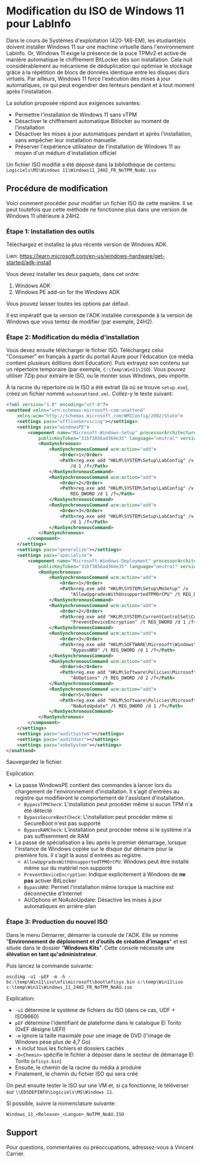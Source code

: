# Modification du ISO de Windows 11 pour LabInfo

Dans le cours de Systèmes d'exploitation (420-1X6-EM), les étudiant(e)s doivent installer Windows 11 sur une machine virtuelle dans l'environnement Labinfo. Or, Windows 11 exige la présence de la puce TPMv2 et active de manière automatique le chiffrement BitLocker dès son installation. Cela nuit considérablement au mécanisme de déduplication qui optimise le stockage grâce à la répétition de blocs de données identique entre les disques durs virtuels. Par ailleurs, Windows 11 force l'exécution des mises à jour automatiques, ce qui peut engendrer des lenteurs pendant et à tout moment après l'installation.

La solution proposée répond aux exigences suivantes:
- Permettre l'installation de Windows 11 sans vTPM
- Désactiver le chiffrement automatique Bitlocker au moment de l'installation
- Désactiver les mises à jour automatiques pendant et après l'installation, sans empêcher leur installation manuelle
- Préserver l'expérience utilisateur de l'installation de Windows 11 au moyen d'un médium d'installation officiel

Un fichier ISO modifié a été déposé dans la bibliothèque de contenu: `Logiciels\MS\Windows 11\Windows11_24H2_FR_NoTPM_NoAU.iso`


## Procédure de modification

Voici comment procéder pour modifier un fichier ISO de cette manière. Il se peut toutefois que cette méthode ne fonctionne plus dans une version de Windows 11 ultérieure à 24H2.


### Étape 1: Installation des outils

Téléchargez et installez la plus récente version de Windows ADK.

Lien: https://learn.microsoft.com/en-us/windows-hardware/get-started/adk-install

Vous devez installer les deux paquets, dans cet ordre:
1. Windows ADK
2. Windows PE add-on for the Windows ADK

Vous pouvez laisser toutes les options par défaut.

Il est impératif que la version de l'ADK installée corresponde à la version de Windows que vous tentez de modifier (par exemple, 24H2).


### Étape 2: Modification du média d'installation

Vous devez ensuite télécharger le fichier ISO. Téléchargez celui "Consumer" en français à partir du portail Azure pour l'éducation (ce média contient plusieurs éditions dont Education). Puis extrayez son contenu sur un répertoire temporaire (par exemple, `C:\Temp\Win11\ISO`). Vous pouvez utiliser 7Zip pour extraire le ISO, ou le monter sous Windows, peu importe.

À la racine du répertoire où le ISO a été extrait (là où se trouve `setup.exe`), créez un fichier nommé `autounattend.xml`. Collez-y le texte suivant:

```xml
<?xml version="1.0" encoding="utf-8"?>
<unattend xmlns="urn:schemas-microsoft-com:unattend"
    xmlns:wcm="http://schemas.microsoft.com/WMIConfig/2002/State">
    <settings pass="offlineServicing"></settings>
    <settings pass="windowsPE">
        <component name="Microsoft-Windows-Setup" processorArchitecture="amd64"
            publicKeyToken="31bf3856ad364e35" language="neutral" versionScope="nonSxS">
            <RunSynchronous>
                <RunSynchronousCommand wcm:action="add">
                    <Order>1</Order>
                    <Path>reg.exe add "HKLM\SYSTEM\Setup\LabConfig" /v "BypassTPMCheck" /t REG_DWORD
                        /d 1 /f</Path>
                </RunSynchronousCommand>
                <RunSynchronousCommand wcm:action="add">
                    <Order>2</Order>
                    <Path>reg.exe add "HKLM\SYSTEM\Setup\LabConfig" /v "BypassSecureBootCheck" /t
                        REG_DWORD /d 1 /f</Path>
                </RunSynchronousCommand>
                <RunSynchronousCommand wcm:action="add">
                    <Order>3</Order>
                    <Path>reg.exe add "HKLM\SYSTEM\Setup\LabConfig" /v "BypassRAMCheck" /t REG_DWORD
                        /d 1 /f</Path>
                </RunSynchronousCommand>
            </RunSynchronous>
        </component>
    </settings>
    <settings pass="generalize"></settings>
    <settings pass="specialize">
        <component name="Microsoft-Windows-Deployment" processorArchitecture="amd64"
            publicKeyToken="31bf3856ad364e35" language="neutral" versionScope="nonSxS">
            <RunSynchronous>
                <RunSynchronousCommand wcm:action="add">
                    <Order>1</Order>
                    <Path>reg.exe add "HKLM\SYSTEM\Setup\MoSetup" /v
                        "AllowUpgradesWithUnsupportedTPMOrCPU" /t REG_DWORD /d 1 /f </Path>
                </RunSynchronousCommand>
                <RunSynchronousCommand wcm:action="add">
                    <Order>2</Order>
                    <Path>reg.exe add "HKLM\SYSTEM\CurrentControlSet\Control\BitLocker" /v
                        "PreventDeviceEncryption" /t REG_DWORD /d 1 /f</Path>
                </RunSynchronousCommand>
                <RunSynchronousCommand wcm:action="add">
                    <Order>3</Order>
                    <Path>reg.exe add "HKLM\SOFTWARE\Microsoft\Windows\CurrentVersion\OOBE" /v
                        "BypassNRO" /t REG_DWORD /d 1 /f</Path>
                </RunSynchronousCommand>
                <RunSynchronousCommand wcm:action="add">
                    <Order>4</Order>
                    <Path>reg.exe add "HKLM\Software\Policies\Microsoft\Windows\WindowsUpdate\AU" /v
                        "AUOptions" /t REG_DWORD /d 2 /f</Path>
                </RunSynchronousCommand>
                <RunSynchronousCommand wcm:action="add">
                    <Order>5</Order>
                    <Path>reg.exe add "HKLM\Software\Policies\Microsoft\Windows\WindowsUpdate\AU" /v
                        "NoAutoUpdate" /t REG_DWORD /d 1 /f</Path>
                </RunSynchronousCommand>
            </RunSynchronous>
        </component>
    </settings>
    <settings pass="auditSystem"></settings>
    <settings pass="auditUser"></settings>
    <settings pass="oobeSystem"></settings>
</unattend>
```

Sauvegardez le fichier.

Explication:
- La passe WindowsPE contient des commandes à lancer lors du chargement de l'environnement d'installation. Il s'agit d'entrées au registre qui modifieront le comportement de l'assistant d'installation.
  - `BypassTPMCheck`: L'installation peut procéder même si aucun TPM n'a été détecté
  - `BypassSecureBootCheck`: L'installation peut procéder même si SecureBoot n'est pas supporté
  - `BypassRAMCheck`: L'installation peut procéder même si le système n'a pas suffisemment de RAM
- La passe de spécialisation a lieu après le premier démarrage, lorsque l'instance de Windows copiée sur le disque dur démarre pour la première fois. Il s'agit là aussi d'entrées au registre.
  - `AllowUpgradesWithUnsupportedTPMOrCPU`: Windows peut être installé même sur du matériel non supporté
  - `PreventDeviceEncryption`: Indique explicitement à Windows de **ne pas** activer BitLocker
  - `BypassNRO`: Permet l'installation même lorsque la machine est déconnectée d'Internet
  - AUOptions et NoAutoUpdate: Désactive les mises à jour automatiques en arrière-plan


### Étape 3: Production du nouvel ISO

Dans le menu Démarrer, démarrer la console de l'ADK. Elle se nomme "**Environnement de déploiement et d’outils de création d’images**" et est située dans le dossier "**Windows Kits**". Cette console nécessite une **élévation en tant qu'administrateur**.

Puis lancez la commande suivante:

```
oscdimg -u1 -pEF -m -h -bc:\temp\Win11\iso\efi\microsoft\boot\efisys.bin c:\temp\Win11\iso c:\temp\Win11\Windows_11_24H2_FR_NoTPM_NoAU.iso
```

Explication:
- `-u1` détermine le système de fichiers du ISO (dans ce cas, UDF + ISO9660)
- `pEF` détermine l'identifiant de plateforme dans le catalogue El Torito (0xEF désigne UEFI)
- `-m` ignore la taille maximale pour une image de DVD (l'image de Windows pèse plus de 4,7 Go)
- `-h` inclut tous les fichiers et dossiers cachés
- `-b<Chemin>` spécifie le fichier à déposer dans le secteur de démarrage El Torito (`efisys.bin`)
- Ensuite, le chemin de la racine du média à produire
- Finalement, le chemin du fichier ISO qui sera créé

On peut ensuite tester le ISO sur une VM et, si ça fonctionne, le téléverser sur `\\ED5DEPINFO\Logiciels\MS\Windows 11`.

Si possible, suivre la nomenclature suivante:

`Windows_11_<Release>_<Langue>_NoTPM_NoAU.ISO`


## Support

Pour questions, commentaires ou préoccupations, adressez-vous à Vincent Carrier.
